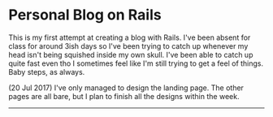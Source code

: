 # Personal Blog on Rails

This is my first attempt at creating a blog with Rails. I've been absent for class for around 3ish days so I've been trying to catch up whenever my head isn't being squished inside my own skull. I've been able to catch up quite fast even tho I sometimes feel like I'm still trying to get a feel of things. Baby steps, as always. 

(20 Jul 2017) I've only managed to design the landing page. The other pages are all bare, but I plan to finish all the designs within the week.

------
